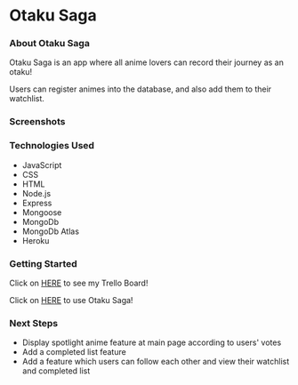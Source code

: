 # Otaku Saga

### About Otaku Saga

Otaku Saga is an app where all anime lovers can record their journey as an otaku!

Users can register animes into the database, and also add them to their watchlist.


### Screenshots

### Technologies Used

- JavaScript
- CSS
- HTML
- Node.js
- Express
- Mongoose
- MongoDb
- MongoDb Atlas
- Heroku

### Getting Started
Click on [HERE](https://trello.com/b/Ji4o344H/project-2) to see my Trello Board!

Click on [HERE](https://otaku-saga.herokuapp.com/) to use Otaku Saga!

### Next Steps

- Display spotlight anime feature at main page according to users' votes
- Add a completed list feature
- Add a feature which users can follow each other and view their watchlist and completed list
